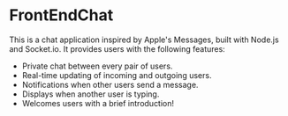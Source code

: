 # FrontEndChat

This is a chat application inspired by Apple's Messages, built with Node.js and Socket.io.
It provides users with the following features:

- Private chat between every pair of users.
- Real-time updating of incoming and outgoing users.
- Notifications when other users send a message.
- Displays when another user is typing.
- Welcomes users with a brief introduction!
